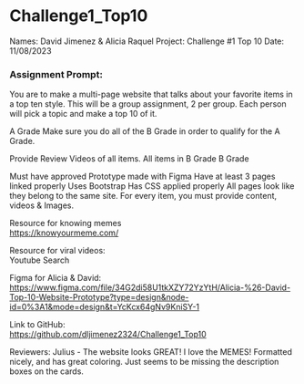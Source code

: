 # Challenge1_Top10
Names: David Jimenez & Alicia Raquel
Project: Challenge #1 Top 10
Date: 11/08/2023

<h3>Assignment Prompt:</h3>
You are to make a multi-page website that talks about your favorite items in a top ten style. This will be a group assignment, 2 per group. Each person will pick a topic and make a top 10 of it.

A Grade
Make sure you do all of the B Grade in order to qualify for the A Grade.

Provide Review Videos of all items. 
All items in B Grade
B Grade

Must have approved Prototype made with Figma
Have at least 3 pages linked properly
Uses Bootstrap
Has CSS applied properly
All pages look like they belong to the same site.
For every item, you must provide content, videos & Images.

Resource for knowing memes <br>
https://knowyourmeme.com/
<br>

Resource for viral videos: <br>
Youtube Search <br>

Figma for Alicia & David: <br>
https://www.figma.com/file/34G2di58U1tkXZY72YzYtH/Alicia-%26-David-Top-10-Website-Prototype?type=design&node-id=0%3A1&mode=design&t=YcKcx64gNv9KniSY-1

Link to GitHub: <br>
https://github.com/dljimenez2324/Challenge1_Top10


Reviewers:
Julius - The website looks GREAT! I love the MEMES! Formatted nicely, and has great coloring. Just seems to be missing the description boxes on the cards. 